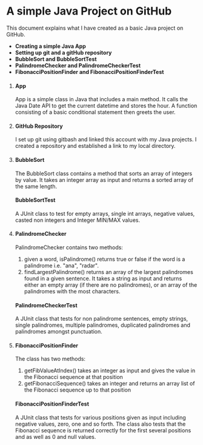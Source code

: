 # A simple Java Project on GitHub
<p>This document explains what I have created as a basic Java project on GitHub.</p>

- **Creating a simple Java App**
- **Setting up git and a gitHub repository**
- **BubbleSort and BubbleSortTest**
- **PalindromeChecker and PalindromeCheckerTest**
- **FibonacciPositionFinder and FibonacciPositionFinderTest**

<ol>
    <li><h4>App</h4>
        <p>App is a simple class in Java that includes a main method. It calls the Java Date API to get the current datetime and stores the hour. A function consisting of a 
            basic conditional statement then greets the user.</p>
    </li><li><h4>GitHub Repository</h4>
        <p>I set up git using gitbash and linked this account with my Java projects. I created a repository and established a link to my local directory.</p>
    </li>
    <li><h4>BubbleSort</h4>
        <p>The BubbleSort class contains a method that sorts an array of integers by value. It takes an integer array as input and returns a sorted array of the same length.</p>
    <h4>BubbleSortTest</h4>
    <p>A JUnit class to test for empty arrays, single int arrays, negative values, casted non integers and Integer MIN/MAX values.</p>
    </li>
    <li><h4>PalindromeChecker</h4>
        <p>PalindromeChecker contains two methods: <ol><li>given a word, isPalindrome() returns true or false if the word is a palindrome i.e. "ana", "radar".</li><li> findLargestPalindrome() returns an array of the largest palindromes found in a given sentence. 
        It takes a string as input and returns either an empty array (if there are no palindromes), or an array of the palindromes with the most characters.</li></ol></p>
    <h4>PalindromeCheckerTest</h4>
    <p>A JUnit class that tests for non palindrome sentences, empty strings, single palindromes, multiple palindromes, duplicated palindromes and palindromes amongst punctuation. </p>
    </li>
    <li><h4>FibonacciPositionFinder</h4>
        <p>The class has two methods: <ol><li>getFibValueAtIndex() takes an integer as input and gives the value in the Fibonacci sequence at that position</li><li> getFibonacciSequence() takes an integer and returns an array list of the Fibonacci sequence up to that position</li></ol>
        <h4> FibonacciPositionFinderTest</h4>
        <p> A JUnit class that tests for various positions given as input including negative values, zero, one and so forth. The class also tests that the Fibonacci sequence is returned correctly for the first several positions and as well as 0 and null values.</p>
    </li>
</ol>
